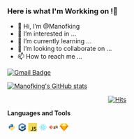 ### Here is what I'm Workking on !👋


- 👋 Hi, I’m @Manofking
- 👀 I’m interested in ...
- 🌱 I’m currently learning ...
- 💞️ I’m looking to collaborate on ...
- 📫 How to reach me ...

<!---
Manofking/Manofking is a ✨ special ✨ repository because its `README.md` (this file) appears on your GitHub profile.
You can click the Preview link to take a look at your changes.
--->


	
[![Gmail Badge](https://img.shields.io/badge/Gmail-d14836?style=flat-square&logo=Gmail&logoColor=white&link=mailto:snugyun01@gmail.com)](mailto:yhroh0202@gmail.com)
	


[![Manofking's GitHub stats](https://github-readme-stats.vercel.app/api?username=Manofking)](https://github.com/Manofking/github-readme-stats)


  <div align=center>
	
  [![Hits](https://hits.seeyoufarm.com/api/count/incr/badge.svg?url=https%3A%2F%2Fgithub.com%2FManofking)](https://hits.seeyoufarm.com) 
	
  </div>
  
  
  **Languages and Tools**  

<code><img height="20" src="https://raw.githubusercontent.com/github/explore/a5995564b5ff71c41da080abc49f1ba4132127c1/topics/python/python.png"></code>
<code><img height="20" src="https://raw.githubusercontent.com/github/explore/180320cffc25f4ed1bbdfd33d4db3a66eeeeb358/topics/cpp/cpp.png"></code>
<code><img height="20" src="https://raw.githubusercontent.com/github/explore/a5995564b5ff71c41da080abc49f1ba4132127c1/topics/javascript/javascript.png"></code>
<code><img height="20" src="https://raw.githubusercontent.com/github/explore/a5995564b5ff71c41da080abc49f1ba4132127c1/topics/react/react.png"></code>
<code><img height="20" src="https://raw.githubusercontent.com/github/explore/80688e429a7d4ef2fca1e82350fe8e3517d3494d/topics/git/git.png"></code>
<code><img height="20" src="https://raw.githubusercontent.com/github/explore/a5995564b5ff71c41da080abc49f1ba4132127c1/topics/sketch/sketch.png"></code>


